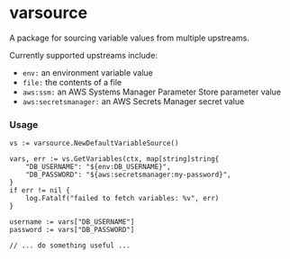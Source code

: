# varsource

A package for sourcing variable values from multiple upstreams. 

Currently supported upstreams include:

- `env:` an environment variable value
- `file:` the contents of a file
- `aws:ssm:` an AWS Systems Manager Parameter Store parameter value
- `aws:secretsmanager:` an AWS Secrets Manager secret value

### Usage

```
vs := varsource.NewDefaultVariableSource()
	
vars, err := vs.GetVariables(ctx, map[string]string{
	"DB_USERNAME": "${env:DB_USERNAME}",
	"DB_PASSWORD": "${aws:secretsmanager:my-password}",
}
if err != nil {
	log.Fatalf("failed to fetch variables: %v", err)
}

username := vars["DB_USERNAME"]
password := vars["DB_PASSWORD"]

// ... do something useful ...
```